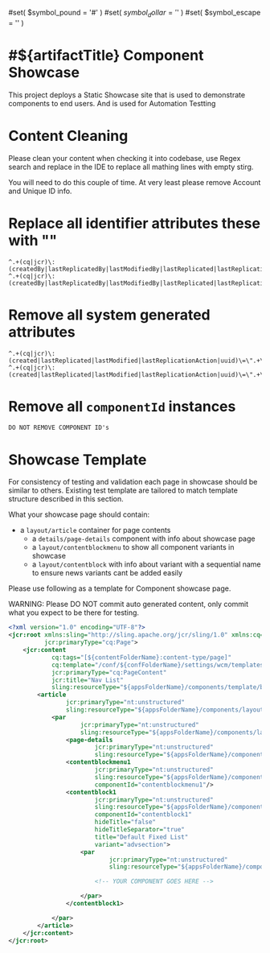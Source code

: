 #set( $symbol_pound = '#' )
#set( $symbol_dollar = '$' )
#set( $symbol_escape = '\' )

#${artifactTitle} Component Showcase
=================================

This project deploys a Static Showcase site that is used to demonstrate components to end users. And is used for Automation Testting


Content Cleaning
=======

Please clean your content when checking it into codebase, use Regex search and replace in the IDE to replace all mathing lines with empty stirg.

You will need to do this couple of time. At very least please remove Account and Unique ID info. 


# Replace all identifier attributes these with ""

```
^.+(cq|jcr)\:(createdBy|lastReplicatedBy|lastModifiedBy|lastReplicated|lastReplicationAction|uuid)\=\".+\"\n
^.+(cq|jcr)\:(createdBy|lastReplicatedBy|lastModifiedBy|lastReplicated|lastReplicationAction|uuid)\=\".+\"\>
```

# Remove all system generated attributes

```
^.+(cq|jcr)\:(created|lastReplicated|lastModified|lastReplicationAction|uuid)\=\".+\"\n
^.+(cq|jcr)\:(created|lastReplicated|lastModified|lastReplicationAction|uuid)\=\".+\"\>
```

# Remove all `componentId` instances

```
DO NOT REMOVE COMPONENT ID's
```

# Showcase Template

For consistency of testing and validation each page in showcase should be similar to others. Existing test template are tailored to match template structure described in this section.

What your showcase page should contain:

* a ```layout/article``` container for page contents
    * a ```details/page-details``` component with info about showcase page
    * a ```layout/contentblockmenu``` to show all component variants in showcase
    * a ```layout/contentblock``` with info about  variant with a sequential name to ensure news variants cant be added easily


Please use following as a template for Component showcase page.

WARNING: Please DO NOT commit auto generated content, only commit what you expect to be there for testing.

```xml
<?xml version="1.0" encoding="UTF-8"?>
<jcr:root xmlns:sling="http://sling.apache.org/jcr/sling/1.0" xmlns:cq="http://www.day.com/jcr/cq/1.0" xmlns:jcr="http://www.jcp.org/jcr/1.0" xmlns:nt="http://www.jcp.org/jcr/nt/1.0"
          jcr:primaryType="cq:Page">
    <jcr:content
            cq:tags="[${contentFolderName}:content-type/page]"
            cq:template="/conf/${confFolderName}/settings/wcm/templates/twocolumn"
            jcr:primaryType="cq:PageContent"
            jcr:title="Nav List"
            sling:resourceType="${appsFolderName}/components/template/base">
        <article
                jcr:primaryType="nt:unstructured"
                sling:resourceType="${appsFolderName}/components/layout/article">
            <par
                    jcr:primaryType="nt:unstructured"
                    sling:resourceType="${appsFolderName}/components/layout/container">
                <page-details
                        jcr:primaryType="nt:unstructured"
                        sling:resourceType="${appsFolderName}/components/details/page-details"/>
                <contentblockmenu1
                        jcr:primaryType="nt:unstructured"
                        sling:resourceType="${appsFolderName}/components/layout/contentblockmenu"
                        componentId="contentblockmenu1"/>
                <contentblock1
                        jcr:primaryType="nt:unstructured"
                        sling:resourceType="${appsFolderName}/components/layout/contentblock"
                        componentId="contentblock1"
                        hideTitle="false"
                        hideTitleSeparator="true"
                        title="Default Fixed List"
                        variant="advsection">
                    <par
                            jcr:primaryType="nt:unstructured"
                            sling:resourceType="${appsFolderName}/components/layout/container">

                        <!-- YOUR COMPONENT GOES HERE -->

                    </par>
                </contentblock1>

            </par>
        </article>
    </jcr:content>
</jcr:root>

```
